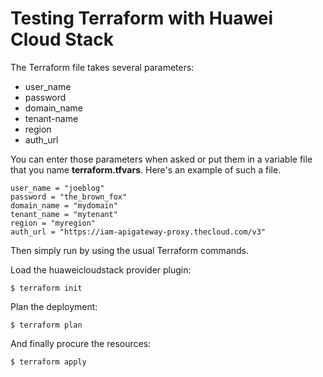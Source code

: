 # Testing Terraform with Huawei Cloud Stack

The Terraform file takes several parameters:
- user_name
- password
- domain_name
- tenant-name
- region
- auth_url

You can enter those parameters when asked or put them in a variable file that you name **terraform.tfvars**. Here's an example of such a file.
```
user_name = "joeblog"
password = "the_brown_fox"
domain_name = "mydomain"
tenant_name = "mytenant"
region = "myregion"
auth_url = "https://iam-apigateway-proxy.thecloud.com/v3"
```
Then simply run by using the usual Terraform commands.

Load the huaweicloudstack provider plugin:
````
$ terraform init
````

Plan the deployment:
````
$ terraform plan
````

And finally procure the resources:
````
$ terraform apply
````
